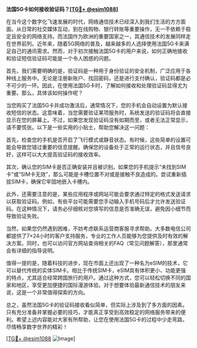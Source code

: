 **法国5G卡如何接收验证码？[[TG💪+ @esim1088](https://t.me/s/esim1088)]**

在当今这个数字化飞速发展的时代，网络通信技术已经深入到我们生活的方方面面。从日常的社交媒体互动，到在线购物、银行转账等重要操作，无一不依赖于稳定且安全的网络支持。而法国作为欧洲的重要国家之一，其通信技术的发展同样走在世界前列。近年来，随着5G网络的普及，越来越多的人选择使用法国5G卡来满足自己的通讯需求。然而，对于初次接触法国5G卡的用户来说，如何正确地接收和验证短信验证码可能是一个令人困惑的问题。

首先，我们需要明确的是，验证码是一种用于身份验证的安全机制，广泛应用于各种线上服务中。无论是注册新账户、找回密码，还是进行支付确认，验证码都是必不可少的一环。因此，在使用法国5G卡时，了解如何接收和处理验证码显得尤为重要。那么，具体该如何操作呢？

当您购买了法国5G卡并成功激活后，通常情况下，您的手机会自动设置为默认接收短信的状态。这意味着，当您需要验证某项服务时，系统发送的验证码将会直接显示在您的屏幕上。不过，如果您发现验证码没有如期而至，或者无法正常显示，请不要慌张。以下是一些实用的小贴士，帮助您解决这一问题：

首先，检查您的手机是否开启了飞行模式或静音状态。有时候，这些简单的设置可能会导致您错过重要的信息提醒。确保您的设备处于正常的运行状态，并且信号良好，这样可以大大提高验证码的接收效率。

其次，确认您的SIM卡是否正确安装并且被识别。如果您的手机提示“未找到SIM卡”或“SIM卡无效”，那么可能是卡槽位置不对或是接触不良造成的。尝试重新插拔SIM卡，确保它牢固地嵌入卡槽内。

此外，还需要注意的是，某些应用程序或网站可能会要求通过特定的格式发送请求以获取验证码。例如，有些平台可能需要您手动输入手机号码后才允许发送验证码。在这种情况下，请务必仔细核对您填写的信息是否准确无误，避免因小细节而导致验证失败。

当然，如果您仍然遇到困难，不妨考虑联系运营商客服寻求帮助。大多数电信公司都提供了7×24小时的客户支持服务，专业的工作人员能够为您提供及时有效的解决方案。同时，也可以访问官方网站查询相关的FAQ（常见问题解答），那里通常会有详细的指导说明。

值得一提的是，随着科技的进步，现在市面上还出现了一种名为eSIM的技术，它可以替代传统的实体SIM卡。相比于传统SIM卡，eSIM具有体积更小、功能更强的特点，尤其适合经常跨国旅行的用户。通过这种方式，您可以轻松切换不同的国家和地区，享受更加便捷的国际漫游体验。对于想要体验最新通信技术的朋友来说，这是一个非常值得探索的方向。

总之，虽然法国5G卡的验证码接收看似简单，但实际上涉及到了多方面的因素。只有充分准备并掌握必要的技巧，才能真正享受到高效稳定的网络服务带来的便利。希望上述内容能对大家有所帮助，让您在使用法国5G卡的过程中少走弯路，尽情畅享数字世界的精彩！

[[TG💪+ @esim1088](https://t.me/s/esim1088) ![Image](https://i.postimg.cc/4NQfJmqS/Snipaste-2025-05-13-00-14-12.png)]